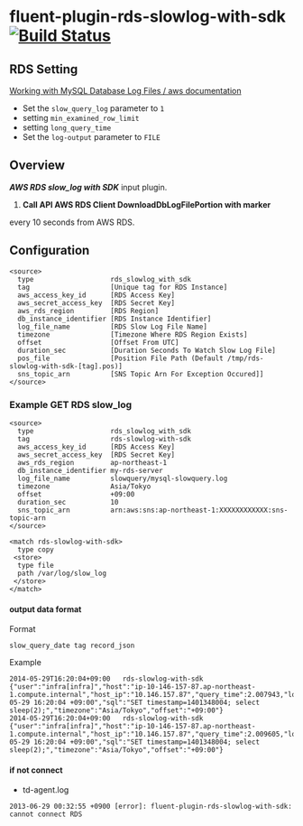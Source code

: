 # fluent-plugin-rds-slowlog-with-sdk [![Build Status](https://travis-ci.org/ando-masaki/fluent-plugin-rds-slowlog-with-sdk.svg)](https://travis-ci.org/ando-masaki/fluent-plugin-rds-slowlog-with-sdk)


## RDS Setting

[Working with MySQL Database Log Files / aws documentation](http://docs.aws.amazon.com/AmazonRDS/latest/UserGuide/USER_LogAccess.Concepts.MySQL.html)

- Set the `slow_query_log` parameter to `1`
- setting `min_examined_row_limit`
- setting `long_query_time`
- Set the `log-output` parameter to `FILE`

## Overview
***AWS RDS slow_log with SDK*** input plugin.  

1. **Call API AWS RDS Client DownloadDbLogFilePortion with marker**

every 10 seconds from AWS RDS.

## Configuration

```config
<source>
  type                   rds_slowlog_with_sdk
  tag                    [Unique tag for RDS Instance]
  aws_access_key_id      [RDS Access Key]
  aws_secret_access_key  [RDS Secret Key]
  aws_rds_region         [RDS Region]
  db_instance_identifier [RDS Instance Identifier]
  log_file_name          [RDS Slow Log File Name]
  timezone               [Timezone Where RDS Region Exists]
  offset                 [Offset From UTC]
  duration_sec           [Duration Seconds To Watch Slow Log File]
  pos_file               [Position File Path (Default /tmp/rds-slowlog-with-sdk-[tag].pos)]
  sns_topic_arn          [SNS Topic Arn For Exception Occured]]
</source>
```

### Example GET RDS slow_log

```config
<source>
  type                   rds_slowlog_with_sdk
  tag                    rds-slowlog-with-sdk
  aws_access_key_id      [RDS Access Key]
  aws_secret_access_key  [RDS Secret Key]
  aws_rds_region         ap-northeast-1
  db_instance_identifier my-rds-server
  log_file_name          slowquery/mysql-slowquery.log
  timezone               Asia/Tokyo
  offset                 +09:00
  duration_sec           10
  sns_topic_arn          arn:aws:sns:ap-northeast-1:XXXXXXXXXXXX:sns-topic-arn
</source>

<match rds-slowlog-with-sdk>
  type copy
 <store>
  type file
  path /var/log/slow_log
 </store>
</match>
```

#### output data format

Format

```
slow_query_date	tag	record_json
```

Example

```
2014-05-29T16:20:04+09:00	rds-slowlog-with-sdk	{"user":"infra[infra]","host":"ip-10-146-157-87.ap-northeast-1.compute.internal","host_ip":"10.146.157.87","query_time":2.007943,"lock_time":0.0,"rows_sent":1,"rows_examined":0,"date":"2014-05-29 16:20:04 +09:00","sql":"SET timestamp=1401348004; select sleep(2);","timezone":"Asia/Tokyo","offset":"+09:00"}
2014-05-29T16:20:04+09:00	rds-slowlog-with-sdk	{"user":"infra[infra]","host":"ip-10-146-157-87.ap-northeast-1.compute.internal","host_ip":"10.146.157.87","query_time":2.009605,"lock_time":0.0,"rows_sent":1,"rows_examined":0,"date":"2014-05-29 16:20:04 +09:00","sql":"SET timestamp=1401348004; select sleep(2);","timezone":"Asia/Tokyo","offset":"+09:00"}
```

#### if not connect

- td-agent.log

```
2013-06-29 00:32:55 +0900 [error]: fluent-plugin-rds-slowlog-with-sdk: cannot connect RDS
```

